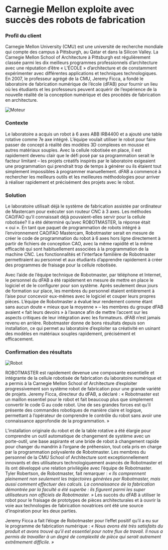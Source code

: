 # Carnegie Mellon exploite avec succès des robots de fabrication

### Profil du client

Carnegie Mellon University (CMU) est une université de recherche mondiale qui compte des campus à Pittsburgh, au Qatar et dans la Silicon Valley. La Carnegie Mellon School of Architecture à Pittsburgh est régulièrement classée parmi les dix meilleurs programmes professionnels d’architecture avec une réputation d’être « L’ÉCOLE » d’architecture et de constamment expérimenter avec différentes applications et techniques technologiques. En 2007, le professeur agrégé de la CMU, Jeremy Ficca, a fondé le laboratoire de fabrication numérique de l’école (dFAB) pour fournir un lieu où les étudiants et les professeurs peuvent acquérir de l’expérience de la nouvelle réalité de la conception numérique et des procédés de fabrication en architecture.

<img src="/assets/images/success/Carnegie%20Melon%20University/image-1.jpg" class="alignLeft" alt="Moteur" />

### Contexte

Le laboratoire a acquis un robot à 6 axes ABB IRB4400 et a ajouté une table rotative comme 7e axe intégré. L’équipe voulait utiliser le robot pour faire passer de concept à réalité des modèles 3D complexes en mousse et autres matériaux souples. Avec la cellule robotisée en place, il est rapidement devenu clair que le défi posé par sa programmation serait le facteur limitant – les projets créatifs inspirés par le laboratoire exigeaient une programmation qui prendrait trop de temps à générer ou ils étaient tout simplement impossibles à programmer manuellement. dFAB a commencé à rechercher les meilleurs outils et les meilleures méthodologies pour arriver à réaliser rapidement et précisément des projets avec le robot.

### Solution

Le laboratoire utilisait déjà le système de fabrication assistée par ordinateur de Mastercam pour exécuter son routeur CNC à 3 axes. Les méthodes CAO/FAO qu’il connaissait déjà pouvaient-elles servir pour la cellule robotisée? Il a été déterminé qu’avec ROBOTMASTER, la réponse était « oui ». En tant que paquet de programmation de robots intégré à l’environnement CAO/FAO Mastercam, Robotmaster serait en mesure de créer le code de programmation du robot à 6 axes hors ligne directement à partir de fichiers de conception CAO, avec la même rapidité et la même efficacité qui sont habituellement associées à la programmation de la machine CNC. Les fonctionnalités et l’interface familière de Robotmaster permettraient au personnel et aux étudiants d’apprendre rapidement à créer des programmes de fraisage pour la cellule robotisée.

Avec l’aide de l’équipe technique de Robotmaster, par téléphone et Internet, le personnel du dFAB a été rapidement en mesure de mettre en place le logiciel et de le configurer pour son système. Après seulement deux jours de formation sur place, les membres du personnel étaient entièrement à l’aise pour concevoir eux-mêmes avec le logiciel et couper leurs propres pièces. L’équipe de Robotmaster a évalué leur rendement comme étant sans aucun doute « mieux que la moyenne » – les membres du groupe dFAB avaient « fait leurs devoirs » à l’avance afin de mettre l’accent sur les aspects critiques de leur intégration avec les formateurs. dFAB n’est jamais revenu en arrière. Robotmaster donne de bons résultats depuis son installation, ce qui permet au laboratoire d’exploiter sa créativité en usinant des modèles en matériaux souples rapidement, précisément et efficacement.

### Confirmation des résultats

<img src="/assets/images/success/Carnegie%20Melon%20University/image-2.jpg" class="alignRight" alt="Robot" />

ROBOTMASTER est rapidement devenue une composante essentielle et intégrante de la cellule robotisée de fabrication du laboratoire numérique et a permis à la Carnegie Mellon School of Architecture d’exploiter progressivement son système robot de fabrication pour une grande variété de projets. Jeremy Ficca, directeur du dFAB, a déclaré : « Robotmaster est un maillon essentiel pour le robot et fait beaucoup plus que simplement convertir le code G au code robot. Une de ses grandes forces est qu’il présente des commandes robotiques de manière claire et logique, permettant à l’opérateur de comprendre le contrôle du robot sans avoir une connaissance approfondie de la programmation. »

L’installation originale du robot et de la table rotative a été élargie pour comprendre un outil automatique de changement de système avec un porte-outil, une base aspirante et une bride de robot à changement rapide pour changer du mandrin à l’organe de préhension, tout cela pris en charge par la programmation polyvalente de Robotmaster. Les membres du personnel de la CMU School of Architecture sont exceptionnellement innovants et des utilisateurs technologiquement avancés de Robotmaster et ils ont développé une relation privilégiée avec l’équipe de Robotmaster. Tyler Robertson, de Robotmaster, fait remarquer : *« Ils comprennent pleinement non seulement les trajectoires générées par Robotmaster, mais aussi comment effectuer des calculs. La connaissance de la fabrication démontrée par la faculté a été superbe : ils figurent parmi les super utilisateurs non officiels de Robotmaster. »* Les succès du dFAB à utiliser le robot pour le fraisage de prototypes de pièces architecturales et à ouvrir la voie aux technologies de fabrication novatrices ont été une source d’inspiration pour les deux parties.

Jeremy Ficca a fait l’éloge de Robotmaster pour l’effet positif qu’il a eu sur le programme de fabrication numérique : *« Nous avons été très satisfaits du produit et avons trouvé qu’il est essentiel pour notre flux de travail. Il nous a permis de travailler à un degré de complexité de pièce qui serait autrement extrêmement difficile. »*